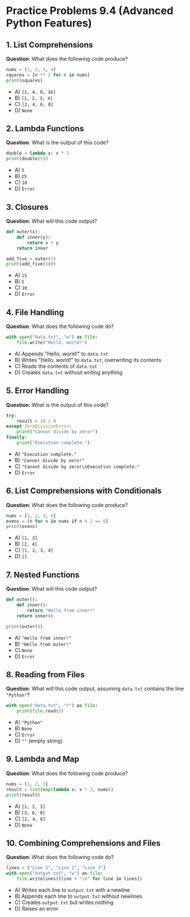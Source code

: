 # Practice Problems 9.4 (Advanced Python Features)

## **1. List Comprehensions**

**Question**: What does the following code produce?

```python
nums = [1, 2, 3, 4]
squares = [n ** 2 for n in nums]
print(squares)
```

- A) `[1, 4, 9, 16]`
- B) `[1, 2, 3, 4]`
- C) `[2, 4, 6, 8]`
- D) `None`

## **2. Lambda Functions**

**Question**: What is the output of this code?

```python
double = lambda x: x * 2
print(double(5))
```

- A) `5`
- B) `25`
- C) `10`
- D) `Error`

## **3. Closures**

**Question**: What will this code output?

```python
def outer(x):
    def inner(y):
        return x + y
    return inner

add_five = outer(5)
print(add_five(10))
```

- A) `15`
- B) `5`
- C) `10`
- D) `Error`

## **4. File Handling**

**Question**: What does the following code do?

```python
with open("data.txt", "w") as file:
    file.write("Hello, world!")
```

- A) Appends "Hello, world!" to `data.txt`
- B) Writes "Hello, world!" to `data.txt`, overwriting its contents
- C) Reads the contents of `data.txt`
- D) Creates `data.txt` without writing anything

## **5. Error Handling**

**Question**: What is the output of this code?

```python
try:
    result = 10 / 0
except ZeroDivisionError:
    print("Cannot divide by zero!")
finally:
    print("Execution complete.")
```

- A) `"Execution complete."`
- B) `"Cannot divide by zero!"`
- C) `"Cannot divide by zero!\nExecution complete."`
- D) `Error`

## **6. List Comprehensions with Conditionals**

**Question**: What does the following code produce?

```python
nums = [1, 2, 3, 4]
evens = [n for n in nums if n % 2 == 0]
print(evens)
```

- A) `[1, 3]`
- B) `[2, 4]`
- C) `[1, 2, 3, 4]`
- D) `[]`

## **7. Nested Functions**

**Question**: What will this code output?

```python
def outer():
    def inner():
        return "Hello from inner!"
    return inner()

print(outer())
```

- A) `"Hello from inner!"`
- B) `"Hello from outer!"`
- C) `None`
- D) `Error`

## **8. Reading from Files**

**Question**: What will this code output, assuming `data.txt` contains the line `"Python"`?

```python
with open("data.txt", "r") as file:
    print(file.read())
```

- A) `"Python"`
- B) `None`
- C) `Error`
- D) `""` (empty string)

## **9. Lambda and Map**

**Question**: What does the following code produce?

```python
nums = [1, 2, 3]
result = list(map(lambda x: x * 3, nums))
print(result)
```

- A) `[1, 2, 3]`
- B) `[3, 6, 9]`
- C) `[2, 4, 6]`
- D) `None`

## **10. Combining Comprehensions and Files**

**Question**: What does the following code do?

```python
lines = ["Line 1", "Line 2", "Line 3"]
with open("output.txt", "w") as file:
    file.writelines([line + "\n" for line in lines])
```

- A) Writes each line to `output.txt` with a newline
- B) Appends each line to `output.txt` without newlines
- C) Creates `output.txt` but writes nothing
- D) Raises an error
